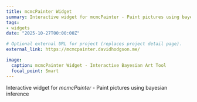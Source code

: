```yaml
---
title: mcmcPainter Widget
summary: Interactive widget for mcmcPainter - Paint pictures using bayesian inference!
tags:
- widgets
date: "2025-10-27T00:00:00Z"

# Optional external URL for project (replaces project detail page).
external_link: https://mcmcpainter.davidhodgson.me/

image:
  caption: mcmcPainter Widget - Interactive Bayesian Art Tool
  focal_point: Smart
---
```

Interactive widget for _mcmcPainter_ - Paint pictures using bayesian inference
